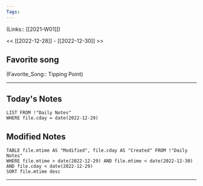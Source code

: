 ```yaml
---
Tags:
---
```

(Links:: [[2021-W01]])

<< [[2022-12-28]] - [[2022-12-30]] >>
## Favorite song
(Favorite_Song:: Tipping Point)
___
## Today's Notes
```dataview
LIST FROM !"Daily Notes"
WHERE file.cday = date(2022-12-29)
```
## Modified Notes
```dataview
TABLE file.mtime AS "Modified", file.cday AS "Created" FROM !"Daily Notes" 
WHERE file.mtime > date(2022-12-29) AND file.mtime < date(2022-12-30) AND file.cday < date(2022-12-29)
SORT file.mtime desc
```
___
